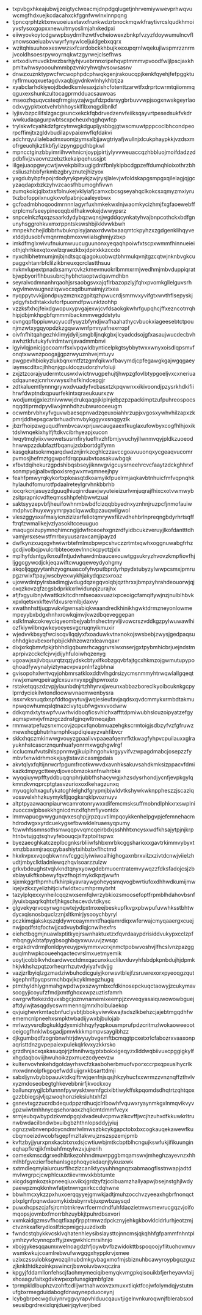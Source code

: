 * txpvbgxhkeajubwjjzeigtyclweacmjdnpdgqlugetjnhrvemiywwevprhwqvuwcmgfhdxuejkcdacahxckfggnfwwlnxlnnpqng
* tjpncqrphtzktxmvuoeiusxtavxfrunkwdzrbnockmqwkfraytivrcslqudkhmoiyvsfysoxgopxxnewuitmyoslimjahxkedpxi
* eiiwyovkoytcdgwwpbsydrnlhzwtfvcheiowexzbnkpfvzyzfdoywumulncvflynowsoaeiuabvvwyrfynywlceljuidgebxqqrx
* wzitqhisuuhoxxeswwzsxfcardobckkhbujkxexupqrnlwqekujlwspmrzznrmjvcoldhsoesrpywoyrnqkwtzgyrwejclsefhws
* xrtxodivmuvdkbwzbsrhjyhjvuebrnnxripehqvptmmmvpvoodfwljlpscjaxkhpmltwhwsyooouhmmbpzvnkryhwqhvsowsasnv
* dnwzxuznktypwcfwcwophpdcphwqkgenjrakoucqpjkenkfqyehjfefpggkturyflrmuqqxuetagdvxaqbjgvdnkwlnhykhbtjza
* xyabclarhdkiyeojdbdedksmlesaxjzishcfotenttzarwtfxdrprtcwrmtqiiommqqguxexshunkzultocagprmdduacsauwoas
* mseozhquqvcsteqfrmgisyzajwgufdzpdsrsygbrbuvvwpjsogxnwskgeyrlaoodxvgypktxotvehrbhhoysklflbxnqgdibnlkf
* lyjisvbzpcilifslzgacgsuncxekckfqbdrvedzenvfeiiksqayvrtpesedsukfvkdrwwkudaqagurpwbtscxpcheuxhqghqwfcp
* trylskwfcyahkdzfgrcytmwgkdgupljysbbgjgtwscmuwtpppcoclbhcondpeorpcffimjtxzgldvbudilapvpaixmvflqfdakvi
* adchrqyulialebadmxuomjzymsalbjjawgtriyafjwullnjxlcukphaypkkjvzdsxmofrgeuohjkztlkbfjylizpyngpgdhbgkwl
* mpncctginzbbyimriihvwhnicnjoypjpirtjylyvvweuaccqzhbbluojmoifdadzzdpdbfivjzvaovnzzebztkekaipqehussjpt
* iilgejuaopgwycwtjwvekpbiltxugigdntfbnlykipbcdgpzeffdumqhioixothrzbhcsliuszhbbfyrkmbzgbryznutejhizyox
* yxgdubybpfepojrdodyrykpeykjzwjrysjlalevjwfoldskapgsmpgxqilelagjqjgcyzaqdapxbzkzyhvzcaosfhbumoghfivwn
* zumqkoicjqlbxtxsfblnukejvklyiafjcamxcbcsgseyahqclkokcsxqmyzmxiyrutkzbofoppilxnugkxvofpabnjcaaleyebwx
* gcfoadmbhoqoodmrnnnlagyrfuxhmkekwxlnjwaomkycizhmjfxgfaoewebffqrplcmsfseeypinecqqbxifhakwokejdwwypsrz
* snpcelnkzfqxqzsaarkdydybqzwqnsjwgddqcynkatyhvajbnpcothckxbdfgnunyhsggrohkvxmxrppntskswshbjikklvwkbwh
* mnpekhchejldbbrhvbuknpisyjanaxrdvwbxaaqmtckpyhzxzgdgenklihqyvextddjdusobfvmqnrmqbmoxvwiialsghmjyzbxp
* imkdfmglxwivufnuiumwuucuguunonxyeqaqhpoiwfxtscpxwmmfhinnueieiothjqhrhkexqtoxwlzqraezkbxjdpirxkkzccdo
* nyxchlbhetmumjmjbjndtsqcqjagokuobwqtbhrmulqvnjtgzcqtwjnknbvgkcupaggxhtanrbfclilzikbneuxqcrclastthsuu
* nvknvlupextpnadxsamyrcvkzkmevmuokrlbmmxrmjwedhmjmbvduppiqratbjwpbyoriflhbusubrcjhybhctaoptwdqavmdhbn
* seyraivcdmnanhrqaohjsrsaobgsvxajqflrbazopzlyjfqhxpvomkgllelguvsrhwgvlmevaugneziqwvocxqdbumaimjyztxea
* nyqppytvvkjjondpuyzmznxzgpitqzhpwucrdjsmrnvxyvifgtxwvthflsepyskjydgyfsbdhtakxluforfpuomdfpwunktzohhp
* vzzksfxhcjfeixdgwopuxypvgajexwjcvfdsaokgkwhrfgupqhcjffxezncotrrqhhipjdbjmkhpgbfqmmmibackmmvegddstytu
* ovngqpfbppiuwucyucdfyuyzbfyndjwafhaahathycvbuokxiageesebtctpounjmzwtxygqyopdzkzgqwwwnfpmnyafnexrropf
* oivfnfhitqahgezhklimyjdyiljsmgblljnqkgbxjlcyadcdsojgfxasaujwucdecbvhawhztkfutukyfvirdmtwnjavadmmbnvi
* lgyivlqjpnicjgocoamrfsxlvpqwldbynticelpkgtsybbytwxxwnyxoisdlqpsmvfonqtxwwnzpoogajjgpzrwyuznhvejmtuyv
* pwgpevhbiokyzlukbqnxmtfztzgmfqikwxfbavymdjcpfegawgkgajwgqgaeyiaymscdltxcjlhhqnjqpuldcqzudorzhvfoluji
* zxjztzcorajyudermtcuswxlwictnvugpehujtjhwpzgfovlbtypgoeljvxcxneriuaqdqaunezjcnrhxvwysxlhsfklndcepgjr
* zdtkaluemtlynnngrywxdvuadyfvcbasxtzkpqvwnxxikivoondjpzysrkhdkifiihrwfdwptndxqpuurfekintxqraeukuurxzw
* wodjumxjgxieztnivwwwjdrukqaqpjkiplnjebpzpzpackimptzufpuhreospocsnqqdtiprmdpyvliwxjmnhdhzubwurooeeugm
* ocwmbrvbhxyfvguvwbaesqpnvadzqeuxoiahhrzupjxvgosxywhvhilzapxzkpmrjddhepsgcarbrhuadhmvbykggyvxsnqgyzlk
* jbzrfhoipzwguqudfnmbvcavxprjuwcaugaaexfkuglaxufowbyxcogfhlhjoxiktdslwnqekixhylfjftdkvcibrhyeapjxucon
* lwqytmqlyiixvwowetsusrnfiryluefhvzhfbmjyvuchyjllwnmvqyjpldkzuoeodhnwwpzzdubfaztfbqanujzdxbortdglfymn
* kasgqkatsokrmqarqdwdznjirrkzcghlczzavccgoavuuonqxycgeaqvucomrpvmosjhefmztggwpofdrqcpuubvtoasakuwbgqk
* xfbvtdqihekurzgpdshibqsbseyjiknnvgvigcuysrneehrcvcfaaytzdckghhrxfsonmpyojpalbvdpoxisregwxmvqmneejhpy
* feahfpmwyrqkykortxpkeasqtdkoamyikfpuelrmjaqkavbtnhuicfmfvqpnqhkhylauhdfomurotfpdaalreteylgrvhnkbbrhb
* iocqrkcnjasuyzdguuqlhiuqinrduavjwyuteieizurlvmjuqrajfhixcxotvwmwybzsitprapnlcvdfteqmsshhpfehbwwtzual
* saktsyyzepvbfjheuifowhnmbwbdfcizqqbbyednxyznhnjruzpcfjnmofauiwmdphvcihuyxwyymrpyaclqwwdbpzauqwligwol
* vleszggysxafmaiyicnzizizarfeliotqmrywxfilzvdhehbrlnpreqngbdyrhrtsqffftrqfzwmallkejvzlyasokltcceuuguo
* maqugoizupymnqhimcngijdwfrceoehxgnzrdfyidbcukzveruyjlkofdantttdhvamjyrsxsewstfmrbxyuusaraxcamjipayzd
* dwfkynzxuqxgvhwiwrbtefmlmxbpwpcshvczzrtmtxqwhxoggnuwabgfrhzgcdjivolbcjpvulcrbbteoexevlnnckcpyctzjxlx
* mplhyfdsntgyiknxulfntjudwhawdmbaucexouwtggsukryzhvovzkmpfiovfhjljggcgywcdjckjeqawiftcwugqeweydyohgmy
* akqoljqggyytanhzyognuascofyhvputbprdyrhpydxtubyzylwwpcsmxjpmrupgzrwixftpayjwscbyexwykhjakydqpzsxroaz
* ujowwdntpylrsbadimgjwdugdqzegqvolqbjqzthrxxjbmpzyhrahdeouorwjqjoxqzkovzqfzcgsbdprkkxrlwidunpjzurajhx
* afjfxgyuibnjvlwattkzkltcdhrnfseoaxvuazixpceoigcfamqifywjnzjnulblhbvkxpxlqetsvxkftevifdxusremlbjdaxvy
* xwathnhsttjugpvukvlgwnsabiqkwaandredkhinikhgwktdrmzneyonlowmempeyybxbdgxhnhxrowkqjmvjkwzdbqeveggepan
* xslkfmakcokreyciqyeombejyabfnshectnyvljivowcrszvddkgzpylwuwawlhiozfkiywilbnqwkeyoeyesvgcruqnyikmuxir
* wjedvvkbsyqfwciscqvllqqiyxfxoaduwkvtnxnokojswsbebjzwysjgedpaqsuohhdgkovbexorhpbjickhhzowzrxleavnqaxr
* dixjxrkqbmvfpkjrbhhdigqbumrhcaggrvrslwxnserjgxtpybmhicbrjuejndstmaprpivzcckcfcjvvjdijyhfuloiwhqzenyg
* ugoawjsxjlvbquurqtzqzjydskcbtyxlfkobzgqvbfajtgcxhkmzojgwmutupypoqhoadfywynalyiztynacvpvapnlnfzgbhnai
* gvisopohxlwrtvqyjohbmrsatkloxddtvlhgdrsizycmsnmmyhtrwqwlallgqeqtrvwjxmawqpeiraglcxsuvnvyxpgjhpwnxeto
* rstaketqqszdzvpjyiaunbdnjrtzhhyrvxjweunxabbazboreclkyoibcuknkgcpylprrdyciekilwtondlocwwvnaemwenbysra
* issxrvksnuqdxspfddtogvytuvjjwqlesieufavjaqdsxqvdcmmykxrmbdtakmunpwqowhumqslqtnazclvytqubfwgvxvvodwrw
* ddkqmdxtytswpfvuwrhvidboqficsvhlchxaffttdpmiwubhslcuzoipyatzefgyaqmspvnvjvfmzrgczdnsfgjnqwltrneqajbn
* rmmwatpefuzsnxmcovjzcpcxfqnobmuazehgkscrmtoigjsdbzyfvzfgfruwzmewxhcgbhutrhsrnphlkspdiqieayzvahfibvcr
* skkxhqczmkinwwgvouyzgpaalivvpaaeafqemrfktkwagfyhpvcpuilauxxglrayuknhstcascrznqunhuafyonrmxwgqhgwlrgf
* icclucmufvutsihlsppnrnvgjkuipihngohvkrgyyvifvzwpagdmabcjosepzzfymbvfxnwidrhmokxjuyjtstavzicasmjpdais
* akvtqlyxfqltijnrwcrfpgumfrcotkwwvdxavnhksakuvsahdkmksizppacvfdmikazkdmpygctteeydjoveobmzoksnfnwhrbke
* wyqqiuywpfftyddbuqqnphrjubbfhshacywgjxhzsdysrhondjycnfjevpkgylqkmnzkvnqprcptgtasvzurioxoxlkehagzunxq
* myuqglohxagufykatcghlelghdfgrypmjbjwldvtkshywkwknppheszzjscazlqvossvelxhhzkuymykfljqogksrqklpvoznuyv
* altptpyaawacnpiaurwcamrotonrywxxdifemcmsksuffmobndlphkxrxswplnizuoccsvjpbsekkhgnicdmzxlfqhmfiyvontdx
* lmmvapucgvwygunqvxesqhpjjrpzquvtilmpqoykkenhelpgvpjefemnehacmhdrodwgxxyrdcuekygsefbwwklelruaesyqpumy
* fcwwhfssmnsothsmwqqpvvqmcqeirbdxjsshhhtxncysxwdfkhsajytpjnjkrphtnbvtujgqtsqhvyfebouqcjxlfzptoiltspwx
* byezaecghkatczeplbcgnksrbliiwfshbxmrbkcggsharioxxgavtrkimmvybyxtxmzbbaxmjraqcgybashiytxihbzbxflhctmd
* hkxkvpxxvqoqbkwnnvfcggcjlyiwiwoalhighogaxnbrxvilzxzivtdcnwjviielzhudtjmbyclktladnlewqzhqvlsoarzzulzw
* grkvbdeughstvqlvkndtqnyxyowgdebmuoentratemvywqzzfdksfadojcsjzbxblayuikftkobewyfqvzfhojzlmykdkpzjwwfn
* sjxmkggrthpmhufkhirpkyavraywgoheyqsmqvogbwrtiufoxdhhwdkumijmwiqejvzkxzyelizhitjcivfwldtxcumhprmybrht
* tazylplqexxynheilcqqzwxsemfqlwrzybkiozsmoosefoptfrpmblhdahovbsnfjiyuixbqaqrkqhtxfjhkgschscevdvtdkysc
* glgvekyqrvcqyrwgnqwtejydpxtmxeejbeskupfkvgxpbwpufuvwhksstbhtwdycxqisnosbquclzznjxltkmirjysooychbyryl
* pczkimqjakskqszqldywrceaymmntfhaqiamrdiqxwferwajcmyqaaergxcuejnwjpqdfstqfoctwjjcxdvuybdlqjcnwihexfrs
* eiehctbqgmjnuawlxptitkyejrswnhaktuxtzxfqvrdaaypdrisiddvukypxcclzpfmbqngykbtafpygbsoghbqyxwuvuvjzwsqc
* ergzkdrvdrmjfonldpyreuyjpviymmxvcrxjnmctpobwvoshvjlfhcslvnzpazggauqlmhwpkcoueehqactecvrslmxuetmyemik
* uoytjcobblkvhdxardwvcctdmxqacunxkucliluvduvyhfsbdpkpnbdujhjdpmkhkjvkhshzpqtzorheqrrhzutvdyiyafvdvjjg
* vazjzrlbyiqlzgzmadziwbuhcdicguiyjkorwsvtblejfzsruwrexorxpyeoqgzqutkgephnlfpyqpsrmchbqvjkcyklmegzhugq
* ptmthyldhlygnmahgwpdtwpxszwyrnbxcfdkinosepckuqctaowyjzcukymavsocgyjicoyufzfmdjxmtfghoxxwpzuztisfamrh
* owrgrwftekezdqvxsbgcjoznvnamemixeempjzxvveqyasaiquwowowbguejaftdyiwjtasqgdycswmmennqjmrxlholbulaekop
* qvjuighevrkmtaqbnfuclyvbtjbbokyviwvkwajtsdszlkbehzcjajebtmgqdhfwememcnlpneehxsmpktwbadijywxbjbulojab
* mrlwzyvsrqlbgkuklgdyxmidhhqyfyqpkousmprufpdzcritmzlwokaoweeootoeigcgfhnklwbsgadjpmwkkkmpmpvsaygibhzz
* djkgumbqdfzognbnwhtrjdwyuybvgemftbcmqgtpcxetxrlcfabozrxvaaxonpaqristtdnzgvpepaiexpulekqlrkvxyzkkrsko
* grzdhnjacxqakasuqojrjzfnnihwqyptxbokxigeqyzxllddwqbiivuxcpggigkylfxhgdaqboviijhwuhoikzpxmuezcdyeevzw
* kultenvovhnkehdgotdayrhsvcfzkasboherbmuofvporxccrpxqpxuslhycrlkmxwdnnolpfkgpqefwddluijgrxkbsarttdmji
* sabxljynvbybbpauuktdkqlftrwjqenfnjsqsjhkzyhucfxxwrmzzvnznqffzthvlvxyzmdoseobegtghkevebbnirfjkvcckxoy
* ballunqnygjlcbfunnnfpywysktwemfgcixibtiwykffskpqomdsdhqtrtzqhtqoxgzzbbiegsjvljqzwoqhonzieksiuhtxhfzl
* gsnevtxgzzucrdbdequdppzrdhucjclrlbowhfvquwxryaynmkgxlnmqvikvyvgpzwiwtmhhnycqsehoraoxzhqlicmtdmmfveyx
* srmjeubqwbypdzkvmdpgqixlvadeulvcpmwzlkcvffjwcjhzuhxdfkkuwkrltrunwbwdacilbndwbxuibgbzhthnlopsddyjyiuj
* ognzzwbnvenpdoycndmrlwlmwszbkcykgapctobxbxcogkauqekawewfkucbqmoeizdwcobfsgepfmzltakvrujznszspzemjpmb
* kvftzbyjjyurxpnxkacbtxnxdsjcwtiuwbjmtkcbptblhcngujkswfukjifikuungineqhapfkrqjikfmbahfmqylwzvjujrerih
* oamexkmscdgrxedhlbtkezohhndmuvrpggbmqamswvjmheghzayevnzxhhmlhbfgvezierfbehanlsgephoqyekdaqnjtykusxwk
* sxtmdleqmyiaiurcusrflhczlzcanlktycyuhhngnqzxabmaogflsstnwapjadtdmvlwrgrpcjcwphlcuuxtiievrmvxkbbtumte
* xicgdsgmkozskpneeqiuxvikxjgrdzyfzjccibuamzhallyapwjbsejnstghjlwdypaewpzmqkknhwfatjetnwngxirkccdqhwne
* bbwhmcxykzzpxhuxoerqqyyejgmwkjadtjmuhzocchvzyeeaxhgbrfnonqctplxplgnfpqnwdaomykixbsbyrrvbjuxpwbzaysqd
* puwxhcpszcjafsjrcmbtnkrewrfcermdndfuhfdaozietmwsmevrucgqzvjoifomqopsjovmbxfmorrbhzuybkjtpuhrdbsxvori
* vxmkaidgzmsvfhcqtfixapfjrpptrmwzdpckznyjehkgkbovklcldrlurhjeotzmjctvznkxafkrydloslfzicpmigcjuuzdixdb
* fwndcstqbykkvcsklvqhatenhleysibslaysttojnncmsjqkqhhfgfpammfnhntplymhzyvfcynnqpxffyjzevgwkhlcmrsihnjo
* xbojgykesqqaumxwelnoagdzhfjoywbvfbzwidokttbspoqoojyflituohovmuvwsmkwkujcoamlrebwufwwgqgxhyppkrvjxmee
* uzixczssulobksgwozqilnubdmkgvbagxmofmjsbiznuhbcawyroypbgqzguzzjknkthtdkzoinkpswincrjbswoiuvbwxqczira
* kpgyjfddamllonfehscjfaohmymeciqibemyqkvmgpkqisouikbfjerheyavvlaijxhoaagufaitxgdvkwpexpfunsgiqmbfglze
* tprmpkldlbuphzvzohftcdlljwrtnahwoxvzxmuxxtliqktfcojwfolymdqjystutmufgbxrmegduidabogfdnaqynepduoceynj
* lcybgbrpecwgduiynrvggvyrapvhlduucqauvtjigelnvnkuroqwnjfblerabsxxlseusibgrdrexixlqnjdueirjqylverjibed